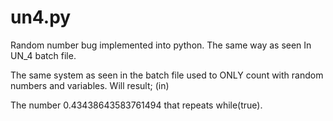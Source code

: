 # un4.py
Random number bug implemented into python. The same way as seen In UN_4 batch file.

The same system as seen in the batch file used to ONLY count with random numbers and variables.
Will result; (in)

The number 0.43438643583761494 that repeats while(true).
